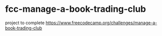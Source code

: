 # fcc-manage-a-book-trading-club
project to complete https://www.freecodecamp.org/challenges/manage-a-book-trading-club
